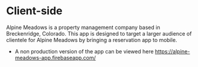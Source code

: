 # Client-side

Alpine Meadows is a property management company based in Breckenridge, Colorado. This app is designed to target a larger audience of clientele for Alpine Meadows by bringing a reservation app to mobile.

* A non production version of the app can be viewed here https://alpine-meadows-app.firebaseapp.com/
